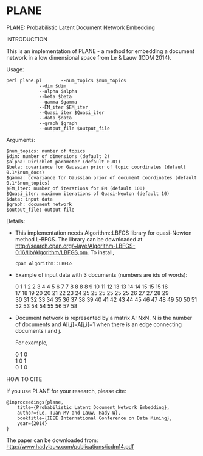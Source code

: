 # PLANE
PLANE: Probabilistic Latent Document Network Embedding

INTRODUCTION

This is an implementation of PLANE - a method for embedding a document network in a low dimensional space from Le & Lauw (ICDM 2014).

Usage:

	perl plane.pl		--num_topics $num_topics
				--dim $dim
				--alpha $alpha
				--beta $beta
				--gamma $gamma
				--EM_iter $EM_iter
				--Quasi_iter $Quasi_iter
				--data $data
				--graph $graph
				--output_file $output_file

Arguments:

	$num_topics: number of topics
	$dim: number of dimensions (default 2)
	$alpha: Dirichlet parameter (default 0.01)
	$beta: covariance for Gaussian prior of topic coordinates (default 0.1*$num_docs)
	$gamma: covariance for Gaussian prior of document coordinates (default 0.1*$num_topics)
	$EM_iter: number of iterations for EM (default 100)
	$Quasi_iter: maximum iterations of Quasi-Newton (default 10)
	$data: input data
	$graph: document network
	$output_file: output file

Details:

+ This implementation needs Algorithm::LBFGS library for quasi-Newton method L-BFGS.
  The library can be downloaded at http://search.cpan.org/~laye/Algorithm-LBFGS-0.16/lib/Algorithm/LBFGS.pm.
  To install,
	
	  cpan Algorithm::LBFGS
	
+ Example of input data with 3 documents (numbers are ids of words):

	0 1 1 2 2 3 4 4 5 6 7 7 8 8 8 8 9 10 11 12 13 13 14 14 15 15 15 16<br/>
	17 18 19 20 20 21 22 23 24 25 25 25 25 25 25 26 27 27 28 29<br/>
	30 31 32 33 34 35 36 37 38 39 40 41 42 43 44 45 46 47 48 49 50 50 51 52 53 54 54 55 56 57 58<br/>
			
+ Document network is represented by a matrix A: NxN. N is the number of documents and A[i,j]=A[j,i]=1 when there is an edge connecting documents i and j.

  For example,
  
	0 1 0<br/>
	1 0 1<br/> 
	0 1 0

HOW TO CITE

If you use PLANE for your research, please cite:

	@inproceedings{plane,
	    title={Probabilistic Latent Document Network Embedding},
	    author={Le, Tuan MV and Lauw, Hady W},
	    booktitle={IEEE International Conference on Data Mining},
	    year={2014}
	}
		
The paper can be downloaded from: http://www.hadylauw.com/publications/icdm14.pdf
